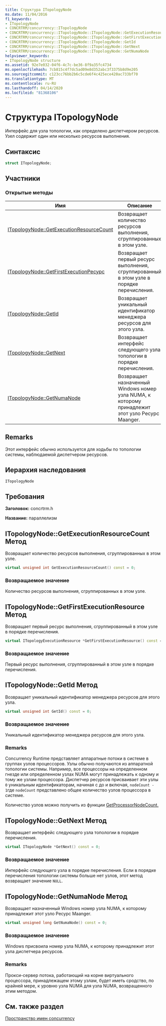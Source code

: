 ```yaml
---
title: Структура ITopologyNode
ms.date: 11/04/2016
f1_keywords:
- ITopologyNode
- CONCRTRM/concurrency::ITopologyNode
- CONCRTRM/concurrency::ITopologyNode::ITopologyNode::GetExecutionResourceCount
- CONCRTRM/concurrency::ITopologyNode::ITopologyNode::GetFirstExecutionResource
- CONCRTRM/concurrency::ITopologyNode::ITopologyNode::GetId
- CONCRTRM/concurrency::ITopologyNode::ITopologyNode::GetNext
- CONCRTRM/concurrency::ITopologyNode::ITopologyNode::GetNumaNode
helpviewer_keywords:
- ITopologyNode structure
ms.assetid: 92e7e032-04f6-4c7c-be36-8f9a35fc4734
ms.openlocfilehash: 7cb815c4f7dc5ad09e8d352abc3f3375b8d9e205
ms.sourcegitcommit: c123cc76bb2b6c5cde6f4c425ece420ac733bf70
ms.translationtype: MT
ms.contentlocale: ru-RU
ms.lasthandoff: 04/14/2020
ms.locfileid: "81368106"
---
```

# <a name="itopologynode-structure"></a>Структура ITopologyNode

Интерфейс для узла топологии, как определено диспетчером ресурсов. Узел содержит один или несколько ресурсов выполнения.

## <a name="syntax"></a>Синтаксис

```cpp
struct ITopologyNode;
```

## <a name="members"></a>Участники

### <a name="public-methods"></a>Открытые методы

|Имя|Описание|
|----------|-----------------|
|[ITopologyNode::GetExecutionResourceCount](#getexecutionresourcecount)|Возвращает количество ресурсов выполнения, сгруппированных в этом узле.|
|[ITopologyNode::GetFirstExecutionРесурс](#getfirstexecutionresource)|Возвращает первый ресурс выполнения, сгруппированный в этом узле в порядке перечисления.|
|[ITopologyNode::GetId](#getid)|Возвращает уникальный идентификатор менеджера ресурсов для этого узла.|
|[ITopologyNode::GetNext](#getnext)|Возвращает интерфейс следующего узла топологии в порядке перечисления.|
|[ITopologyNode::GetNumaNode](#getnumanode)|Возвращает назначенный Windows номер узла NUMA, к которому принадлежит этот узло Ресурс Maanger.|

## <a name="remarks"></a>Remarks

Этот интерфейс обычно используется для ходьбы по топологии системы, наблюдаемой диспетчером ресурсов.

## <a name="inheritance-hierarchy"></a>Иерархия наследования

`ITopologyNode`

## <a name="requirements"></a>Требования

**Заголовок:** concrtrm.h

**Название:** параллелизм

## <a name="itopologynodegetexecutionresourcecount-method"></a><a name="getexecutionresourcecount"></a>ITopologyNode::GetExecutionResourceCount Метод

Возвращает количество ресурсов выполнения, сгруппированных в этом узле.

```cpp
virtual unsigned int GetExecutionResourceCount() const = 0;
```

### <a name="return-value"></a>Возвращаемое значение

Количество ресурсов выполнения, сгруппированных в этом узле.

## <a name="itopologynodegetfirstexecutionresource-method"></a><a name="getfirstexecutionresource"></a>ITopologyNode::GetFirstExecutionResource Метод

Возвращает первый ресурс выполнения, сгруппированный в этом узле в порядке перечисления.

```cpp
virtual ITopologyExecutionResource *GetFirstExecutionResource() const = 0;
```

### <a name="return-value"></a>Возвращаемое значение

Первый ресурс выполнения, сгруппированный в этом узле в порядке перечисления.

## <a name="itopologynodegetid-method"></a><a name="getid"></a>ITopologyNode::GetId Метод

Возвращает уникальный идентификатор менеджера ресурсов для этого узла.

```cpp
virtual unsigned int GetId() const = 0;
```

### <a name="return-value"></a>Возвращаемое значение

Уникальный идентификатор менеджера ресурсов для этого узла.

### <a name="remarks"></a>Remarks

Concurrency Runtime представляет аппаратные потоки в системе в группах узлов процессоров. Узлы обычно получаются из аппаратной топологии системы. Например, все процессоры на определенном гнезде или определенном узлах NUMA могут принадлежать к одному и тому же узлам процессора. Диспетчер ресурсов присваивает эти узлы `0` уникальным идентификаторам, начиная с до и включая, `nodeCount - 1`где `nodeCount` представлено общее количество узлов процессора в системе.

Количество узлов можно получить из функции [GetProcessorNodeCount.](concurrency-namespace-functions.md)

## <a name="itopologynodegetnext-method"></a><a name="getnext"></a>ITopologyNode::GetNext Метод

Возвращает интерфейс следующего узла топологии в порядке перечисления.

```cpp
virtual ITopologyNode *GetNext() const = 0;
```

### <a name="return-value"></a>Возвращаемое значение

Интерфейс следующего узла в порядке перечисления. Если в порядке перечисления топологии системы больше нет узлов, этот метод возвращает значение `NULL`.

## <a name="itopologynodegetnumanode-method"></a><a name="getnumanode"></a>ITopologyNode::GetNumaNode Метод

Возвращает назначенный Windows номер узла NUMA, к которому принадлежит этот узло Ресурс Maanger.

```cpp
virtual unsigned long GetNumaNode() const = 0;
```

### <a name="return-value"></a>Возвращаемое значение

Windows присвоила номер узла NUMA, к которому принадлежит этот узла диспетчера ресурсов.

### <a name="remarks"></a>Remarks

Прокси-сервер потока, работающий на корне виртуального процессора, принадлежащем этому узлам, будет иметь сродство, по крайней мере, к уровню узла NUMA для узла NUMA, возвращенного этим методом.

## <a name="see-also"></a>См. также раздел

[Пространство имен concurrency](concurrency-namespace.md)
